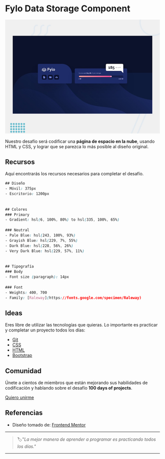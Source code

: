 # Fylo Data Storage Component

![fylo data storage component](./img/26-day.jpg)

Nuestro desafío será codificar una **página de espacio en la nube**, usando HTML y CSS, y lograr que se parezca lo más posible al diseño original.

## Recursos

Aquí encontrarás los recursos necesarios para completar el desafío.

```css
## Diseño
- Móvil: 375px
- Escritorio: 1200px


## Colores
### Primary
- Gradient: hsl(6, 100%, 80%) to hsl(335, 100%, 65%)

### Neutral
- Pale Blue: hsl(243, 100%, 93%)
- Grayish Blue: hsl(229, 7%, 55%)
- Dark Blue: hsl(228, 56%, 26%)
- Very Dark Blue: hsl(229, 57%, 11%)


## Tipografía
### Body
- Font size (paragraph): 14px

### Font
- Weights: 400, 700
- Family: [Raleway](https://fonts.google.com/specimen/Raleway)
```

## Ideas

Eres libre de utilizar las tecnologías que quieras. Lo importante es practicar y completar un proyecto todos los días:

- [Git](https://git-scm.com/)
- [CSS](https://www.w3schools.com/css/default.asp)
- [HTML](https://www.w3schools.com/html/default.asp)
- [Bootstrap](https://getbootstrap.com/)

## Comunidad

Únete a cientos de miembros que están mejorando sus habilidades de codificación y hablando sobre el desafío **100 days of projects**.

<a href="https://chat.whatsapp.com/LDaK0dksr8f7FbsTWSf0ww" class="btn">
  Quiero unirme
</a>


## Referencias

- Diseño tomado de: [Frontend Mentor](https://www.frontendmentor.io/challenges/fylo-data-storage-component-1dZPRbV5n)

---

> 🏷️"_La mejor manera de aprender a programar es practicando todos los días."_  

---